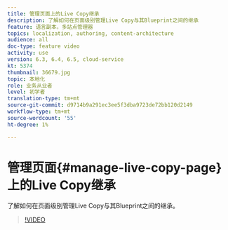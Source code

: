 ```yaml
---
title: 管理页面上的Live Copy继承
description: 了解如何在页面级别管理Live Copy与其Blueprint之间的继承
feature: 语言副本，多站点管理器
topics: localization, authoring, content-architecture
audience: all
doc-type: feature video
activity: use
version: 6.3, 6.4, 6.5, cloud-service
kt: 5374
thumbnail: 36679.jpg
topic: 本地化
role: 业务从业者
level: 初学者
translation-type: tm+mt
source-git-commit: d9714b9a291ec3ee5f3dba9723de72bb120d2149
workflow-type: tm+mt
source-wordcount: '55'
ht-degree: 1%

---
```



# 管理页面{#manage-live-copy-page}上的Live Copy继承

了解如何在页面级别管理Live Copy与其Blueprint之间的继承。
>[!VIDEO](https://video.tv.adobe.com/v/36679?quality=12&learn=on)
